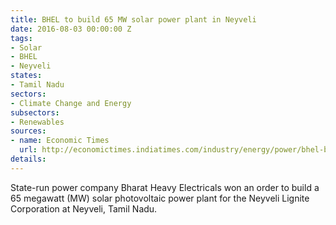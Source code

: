 ```yaml
---
title: BHEL to build 65 MW solar power plant in Neyveli
date: 2016-08-03 00:00:00 Z
tags:
- Solar
- BHEL
- Neyveli
states:
- Tamil Nadu
sectors:
- Climate Change and Energy
subsectors:
- Renewables
sources:
- name: Economic Times
  url: http://economictimes.indiatimes.com/industry/energy/power/bhel-bags-80-mw-photovoltaic-power-plants/articleshow/53448451.cms
details: 
---
```


State-run power company Bharat Heavy Electricals won an order to build a 65 megawatt (MW) solar photovoltaic power plant for the Neyveli Lignite Corporation at Neyveli, Tamil Nadu.
